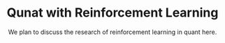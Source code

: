 # <div align="center"> Qunat with Reinforcement Learning</div>
<div align="center">We plan to discuss the research of reinforcement learning in quant here. </div>

